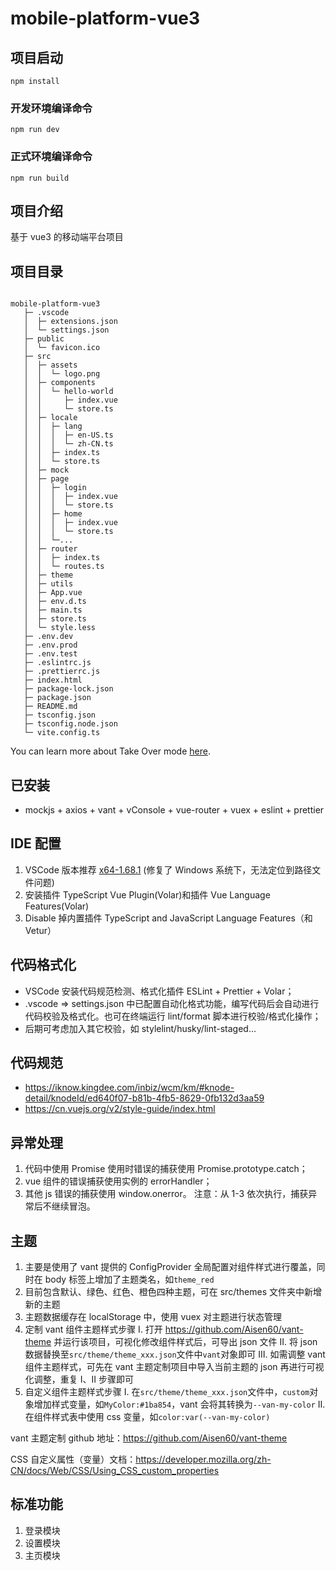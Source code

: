 <!--
 * @Author: juan_lj juan_lj@kingdee.com
 * @Date: 2022-06-14 15:31:19
 * @LastEditors: juan_lj juan_lj@kingdee.com
 * @LastEditTime: 2022-06-20 10:49:57
 * @FilePath: \mobile-platform-vue3\README.md
 * @Description: 这是默认设置,请设置`customMade`, 打开koroFileHeader查看配置 进行设置: https://github.com/OBKoro1/koro1FileHeader/wiki/%E9%85%8D%E7%BD%AE
-->

# mobile-platform-vue3

## 项目启动

```
npm install
```

### 开发环境编译命令

```
npm run dev
```

### 正式环境编译命令

```
npm run build
```

## 项目介绍

基于 vue3 的移动端平台项目

## 项目目录

```

mobile-platform-vue3
   ├─ .vscode
   │  ├─ extensions.json
   │  └─ settings.json
   ├─ public
   │  └─ favicon.ico
   ├─ src
   │  ├─ assets
   │  │  └─ logo.png
   │  ├─ components
   │  │  └─ hello-world
   │  │     ├─ index.vue
   │  │     └─ store.ts
   │  ├─ locale
   │  │  ├─ lang
   │  │  │  ├─ en-US.ts
   │  │  │  └─ zh-CN.ts
   │  │  ├─ index.ts
   │  │  └─ store.ts
   │  ├─ mock
   │  ├─ page
   │  │  ├─ login
   │  │  │  ├─ index.vue
   │  │  │  └─ store.ts
   │  │  ├─ home
   │  │  │  ├─ index.vue
   │  │  │  └─ store.ts
   │  │  └─...
   │  ├─ router
   │  │  ├─ index.ts
   │  │  └─ routes.ts
   │  ├─ theme
   │  ├─ utils
   │  ├─ App.vue
   │  ├─ env.d.ts
   │  ├─ main.ts
   │  ├─ store.ts
   │  └─ style.less
   ├─ .env.dev
   ├─ .env.prod
   ├─ .env.test
   ├─ .eslintrc.js
   ├─ .prettierrc.js
   ├─ index.html
   ├─ package-lock.json
   ├─ package.json
   ├─ README.md
   ├─ tsconfig.json
   ├─ tsconfig.node.json
   └─ vite.config.ts

```

You can learn more about Take Over mode [here](https://github.com/johnsoncodehk/volar/discussions/471).

## 已安装

- mockjs + axios + vant + vConsole + vue-router + vuex + eslint + prettier

## IDE 配置

1. VSCode 版本推荐 [x64-1.68.1](https://vscode.cdn.azure.cn/stable/30d9c6cd9483b2cc586687151bcbcd635f373630/VSCodeUserSetup-x64-1.68.1.exe) (修复了 Windows 系统下，无法定位到路径文件问题)
2. 安装插件 TypeScript Vue Plugin(Volar)和插件 Vue Language Features(Volar)
3. Disable 掉内置插件 TypeScript and JavaScript Language Features（和 Vetur）

## 代码格式化

- VSCode 安装代码规范检测、格式化插件 ESLint + Prettier + Volar；
- .vscode => settings.json 中已配置自动化格式功能，编写代码后会自动进行代码校验及格式化。也可在终端运行 lint/format 脚本进行校验/格式化操作；
- 后期可考虑加入其它校验，如 stylelint/husky/lint-staged...

## 代码规范

- https://iknow.kingdee.com/inbiz/wcm/km/#knode-detail/knodeId/ed640f07-b81b-4fb5-8629-0fb132d3aa59
- https://cn.vuejs.org/v2/style-guide/index.html

## 异常处理

1. 代码中使用 Promise 使用时错误的捕获使用 Promise.prototype.catch；
2. vue 组件的错误捕获使用实例的 errorHandler；
3. 其他 js 错误的捕获使用 window.onerror。
   注意：从 1-3 依次执行，捕获异常后不继续冒泡。

## 主题

1. 主要是使用了 vant 提供的 ConfigProvider 全局配置对组件样式进行覆盖，同时在 body 标签上增加了主题类名，如`theme_red`
2. 目前包含默认、绿色、红色、橙色四种主题，可在 src/themes 文件夹中新增新的主题
3. 主题数据缓存在 localStorage 中，使用 vuex 对主题进行状态管理
4. 定制 vant 组件主题样式步骤
   Ⅰ. 打开 https://github.com/Aisen60/vant-theme 并运行该项目，可视化修改组件样式后，可导出 json 文件
   Ⅱ. 将 json 数据替换至`src/theme/theme_xxx.json`文件中`vant`对象即可
   Ⅲ. 如需调整 vant 组件主题样式，可先在 vant 主题定制项目中导入当前主题的 json 再进行可视化调整，重复 Ⅰ、Ⅱ 步骤即可
5. 自定义组件主题样式步骤
   Ⅰ. 在`src/theme/theme_xxx.json`文件中，`custom`对象增加样式变量，如`MyColor:#1ba854`，vant 会将其转换为`--van-my-color`
   Ⅱ. 在组件样式表中使用 css 变量，如`color:var(--van-my-color)`

vant 主题定制 github 地址：https://github.com/Aisen60/vant-theme

CSS 自定义属性（变量）文档：https://developer.mozilla.org/zh-CN/docs/Web/CSS/Using_CSS_custom_properties

## 标准功能

1. 登录模块
2. 设置模块
3. 主页模块
